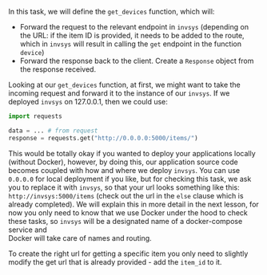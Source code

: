 In this task, we will define the `get_devices` function, which will:
- Forward the request to the relevant endpoint in `invsys` (depending on the URL: if the item ID is provided,
it needs to be added to the route, which in `invsys` will result in calling the `get` endpoint in the function `device`)
- Forward the response back to the client. Create a `Response` object from the response received.


Looking at our `get_devices` function, at first, we might want to take the incoming request and forward it to the instance of our
`invsys`. If we deployed `invsys` on 127.0.0.1, then we could use:

```python
import requests

data = ... # from request
response = requests.get("http://0.0.0.0:5000/items/")
```
This would be totally okay if you wanted to deploy your applications locally (without Docker), however, 
by doing this, our application source code becomes coupled with how and where we deploy `invsys`.
You can use `0.0.0.0` for local deployment if you like, but for checking this task, we ask 
you to replace it with `invsys`, so that your url looks something like this: 
 `http://invsys:5000/items` (check out the url in the `else` clause which is already completed). 
We will explain this in more detail in the next lesson, for now you only need to know that
we use Docker under the hood to check these tasks, so `invsys` will be a designated name of a docker-compose service and  
Docker will take care of names and routing.

<div class="hint">

  To create the right url for getting a specific item you only need to slightly modify the get url that is already provided - add the `item_id` to it.
</div>
